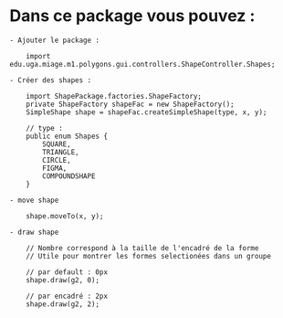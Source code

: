 # Dans ce package vous pouvez :
    - Ajouter le package :
```
    import edu.uga.miage.m1.polygons.gui.controllers.ShapeController.Shapes;
```
    - Créer des shapes :
```
    import ShapePackage.factories.ShapeFactory;
    private ShapeFactory shapeFac = new ShapeFactory();
    SimpleShape shape = shapeFac.createSimpleShape(type, x, y);

    // type :
    public enum Shapes {
        SQUARE,
        TRIANGLE,
        CIRCLE,
        FIGMA,
        COMPOUNDSHAPE
    }
```

    - move shape
```
    shape.moveTo(x, y);
```

    - draw shape
```
    // Nombre correspond à la taille de l'encadré de la forme
    // Utile pour montrer les formes selectionées dans un groupe

    // par default : 0px
    shape.draw(g2, 0);

    // par encadré : 2px
    shape.draw(g2, 2);
```